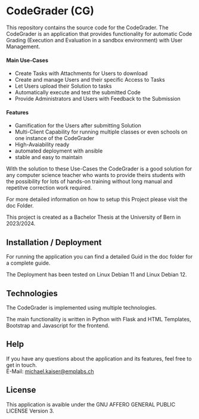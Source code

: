 # CodeGrader (CG)

This repository contains the source code for the CodeGrader. 
The CodeGrader is an application that provides functionality for automatic Code Grading (Execution and Evaluation in a sandbox environment) with User Management.

#### Main Use-Cases
- Create Tasks with Attachments for Users to download
- Create and manage Users and their specific Access to Tasks
- Let Users upload their Solution to tasks
- Automatically execute and test the submitted Code
- Provide Administrators and Users with Feedback to the Submission

#### Features
- Gamification for the Users after submitting Solution
- Multi-Client Capability for running multiple classes or even schools on one instance of the CodeGrader
- High-Avaiability ready
- automated deployment with ansible
- stable and easy to maintain

With the solution to these Use-Cases the CodeGrader is a good solution for any computer science teacher who wants to provide theirs students with the possibility for lots of hands-on training without long manual and repetitve correction work required.

For more detailed information on how to setup this Project please visit the doc Folder. 

This project is created as a Bachelor Thesis at the University of Bern in 2023/2024.

## Installation / Deployment
For running the application you can find a detailed Guid in the doc folder for a complete guide.

The Deployment has been tested on Linux Debian 11 and Linux Debian 12. 

## Technologies
The CodeGrader is implemented using multiple technologies. 

The main functionality is written in Python with Flask and HTML Templates, Bootstrap and Javascript for the frontend. 


## Help
If you have any questions about the application and its features, feel free to get in touch. \
E-Mail: [michael.kaiser@emplabs.ch](mailto:michael.kaiser@emplabs.ch)

## License
This application is avaible under the GNU AFFERO GENERAL PUBLIC LICENSE Version 3. 


